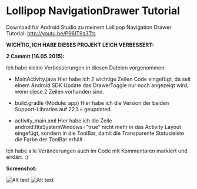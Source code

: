 # Lollipop NavigationDrawer Tutorial
Download für Android Studio zu meinem Lollipop Navigation Drawer Tutorial!
http://youtu.be/P96IT9s3Tts



<b> WICHTIG, ICH HABE DIESES PROJEKT LEICH VERBESSERT:

 2 Commit (16.05.2015): </b>

Ich habe kleine Verbesserungen in diesen Dateien vorgenommen:
- MainActivity.java 
    Hier habe ich 2 wichtige Zeilen Code eingefügt, da seit einem Android SDK Update das DrawerToggle nur noch angezeigt wird, wenn diese 2 Zeilen vorhanden sind.
    
- build.gradle (Module: app)
    Hier habe ich die Version der beiden Support-Libraries auf 22.1.+ geupdated.
    
- activity_main.xml 
   Hier habe ich die Zeile  android:fitsSystemWindows="true"  nicht mehr in das Activity Layout eingefügt, sondern in die ToolBar, damit die Transparente Statusleiste die Farbe der ToolBar erhält. 
   
   
 Ich habe alle Veränderungen auch im Code mit Kommentaren markiert und erklärt. :)


<b> Screenshot: </b>

![Alt text](http://s04.justpaste.it/files/justpaste/d224/a9151206/file1.png "Drawer geöffnet")
![Alt text](http://s02.justpaste.it/files/justpaste/d224/a9151225/file1.png "Drawer geschlossen")

